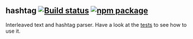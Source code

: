 ## hashtag [![Build status](https://img.shields.io/travis/nylen/hashtag.svg?style=flat)](https://travis-ci.org/nylen/hashtag) [![npm package](http://img.shields.io/npm/v/hashtag.svg?style=flat)](https://www.npmjs.org/package/hashtag)

Interleaved text and hashtag parser.  Have a look at the [tests](test.js) to
see how to use it.
